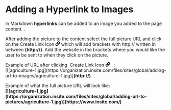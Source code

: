 # Adding a Hyperlink to Images

<p>In Markdown <b>hyperlinks</b> can be added to an image you added to the page content. .</p>
<p>
   After adding the picture to the content select the full picture URL and click on the Create Link Icon 
   <svg xmlns="http://www.w3.org/2000/svg" height="14" width="14" viewBox="0 0 512 512"><!--!Font Awesome Free 6.5.1 by @fontawesome - https://fontawesome.com License - https://fontawesome.com/license/free Copyright 2023 Fonticons, Inc.--><path d="M326.6 185.4c59.7 59.8 58.9 155.7 .4 214.6-.1 .1-.2 .3-.4 .4l-67.2 67.2c-59.3 59.3-155.7 59.3-215 0-59.3-59.3-59.3-155.7 0-215l37.1-37.1c9.8-9.8 26.8-3.3 27.3 10.6 .6 17.7 3.8 35.5 9.7 52.7 2 5.8 .6 12.3-3.8 16.6l-13.1 13.1c-28 28-28.9 73.7-1.2 102 28 28.6 74.1 28.7 102.3 .5l67.2-67.2c28.2-28.2 28.1-73.8 0-101.8-3.7-3.7-7.4-6.6-10.3-8.6a16 16 0 0 1 -6.9-12.6c-.4-10.6 3.3-21.5 11.7-29.8l21.1-21.1c5.5-5.5 14.2-6.2 20.6-1.7a152.5 152.5 0 0 1 20.5 17.2zM467.5 44.4c-59.3-59.3-155.7-59.3-215 0l-67.2 67.2c-.1 .1-.3 .3-.4 .4-58.6 58.9-59.4 154.8 .4 214.6a152.5 152.5 0 0 0 20.5 17.2c6.4 4.5 15.1 3.8 20.6-1.7l21.1-21.1c8.4-8.4 12.1-19.2 11.7-29.8a16 16 0 0 0 -6.9-12.6c-2.9-2-6.6-4.9-10.3-8.6-28.1-28.1-28.2-73.6 0-101.8l67.2-67.2c28.2-28.2 74.3-28.1 102.3 .5 27.8 28.3 26.9 73.9-1.2 102l-13.1 13.1c-4.4 4.4-5.8 10.8-3.8 16.6 5.9 17.2 9 35 9.7 52.7 .5 13.9 17.5 20.4 27.3 10.6l37.1-37.1c59.3-59.3 59.3-155.7 0-215z"></path></svg>
   which will add brackets with http:// written in between <b>(http://)</b>. Add the website in the brackets where you would like the user to be sent to when they click on the picture.
</p>
<p>
   Example of URL after clicking&nbsp;
   <span style="font-weight: var(--bs-body-font-weight); text-align: var(--bs-body-text-align);">
      Create Link Icon 
      <svg xmlns="http://www.w3.org/2000/svg" height="14" width="14" viewBox="0 0 512 512"><!--!Font Awesome Free 6.5.1 by @fontawesome - https://fontawesome.com License - https://fontawesome.com/license/free Copyright 2023 Fonticons, Inc.--><path d="M326.6 185.4c59.7 59.8 58.9 155.7 .4 214.6-.1 .1-.2 .3-.4 .4l-67.2 67.2c-59.3 59.3-155.7 59.3-215 0-59.3-59.3-59.3-155.7 0-215l37.1-37.1c9.8-9.8 26.8-3.3 27.3 10.6 .6 17.7 3.8 35.5 9.7 52.7 2 5.8 .6 12.3-3.8 16.6l-13.1 13.1c-28 28-28.9 73.7-1.2 102 28 28.6 74.1 28.7 102.3 .5l67.2-67.2c28.2-28.2 28.1-73.8 0-101.8-3.7-3.7-7.4-6.6-10.3-8.6a16 16 0 0 1 -6.9-12.6c-.4-10.6 3.3-21.5 11.7-29.8l21.1-21.1c5.5-5.5 14.2-6.2 20.6-1.7a152.5 152.5 0 0 1 20.5 17.2zM467.5 44.4c-59.3-59.3-155.7-59.3-215 0l-67.2 67.2c-.1 .1-.3 .3-.4 .4-58.6 58.9-59.4 154.8 .4 214.6a152.5 152.5 0 0 0 20.5 17.2c6.4 4.5 15.1 3.8 20.6-1.7l21.1-21.1c8.4-8.4 12.1-19.2 11.7-29.8a16 16 0 0 0 -6.9-12.6c-2.9-2-6.6-4.9-10.3-8.6-28.1-28.1-28.2-73.6 0-101.8l67.2-67.2c28.2-28.2 74.3-28.1 102.3 .5 27.8 28.3 26.9 73.9-1.2 102l-13.1 13.1c-4.4 4.4-5.8 10.8-3.8 16.6 5.9 17.2 9 35 9.7 52.7 .5 13.9 17.5 20.4 27.3 10.6l37.1-37.1c59.3-59.3 59.3-155.7 0-215z"></path></svg>
   </span>
   <span style="font-weight: var(--bs-body-font-weight); text-align: var(--bs-body-text-align);">&nbsp;<span style="font-weight: var(--bs-body-font-weight); text-align: var(--bs-body-text-align);">&nbsp;:<br></span><span style="font-weight: var(--bs-body-font-weight); text-align: var(--bs-body-text-align);">[![agriculture-1.jpg](https://organization.insite.com/files/sites/global/adding-url-to-images/agriculture-1.jpg)]</span><b style="text-align: var(--bs-body-text-align);">(http://)</b></span>
</p>
<p>Example of what the full picture URL will look like:<br><b>[![agriculture-1.jpg](https://organization.insite.com/files/sites/global/adding-url-to-pictures/agriculture-1.jpg)](https://www.insite.com/)</b></p>
